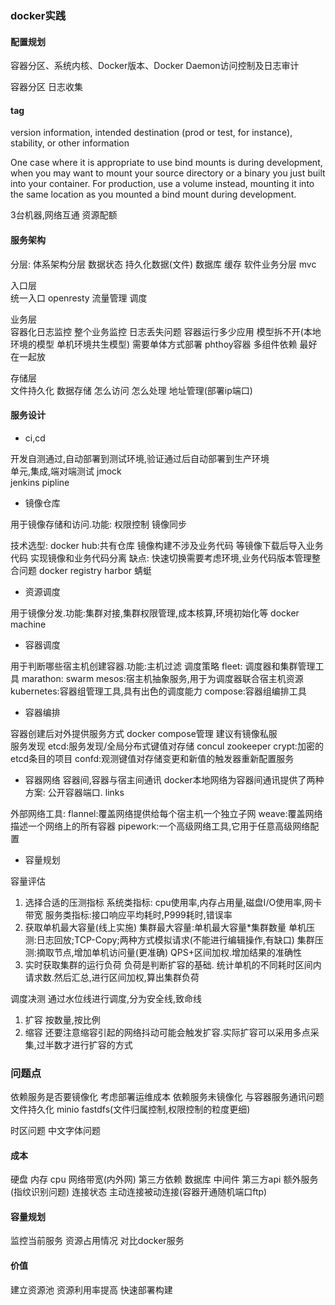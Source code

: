 ### docker实践 ###

#### 配置规划 ####
容器分区、系统内核、Docker版本、Docker Daemon访问控制及日志审计


容器分区
日志收集

#### tag ####
 version information, intended destination (prod or test, for instance), stability, or other information 


One case where it is appropriate to use bind mounts is during development, when you may want to mount your source directory or a binary you just built into your container. For production, use a volume instead, mounting it into the same location as you mounted a bind mount during development.


3台机器,网络互通 资源配额



#### 服务架构 ####
分层:
	体系架构分层 数据状态 持久化数据(文件) 数据库 缓存
	软件业务分层 mvc

入口层    
	统一入口 openresty 流量管理 调度   

业务层    
	容器化日志监控 整个业务监控 日志丢失问题
	容器运行多少应用 模型拆不开(本地环境的模型 单机环境共生模型) 需要单体方式部署 phthoy容器 多组件依赖 最好在一起放   

存储层    
	文件持久化 数据存储 
	怎么访问 怎么处理 地址管理(部署ip端口)  

#### 服务设计 ####
- ci,cd   

开发自测通过,自动部署到测试环境,验证通过后自动部署到生产环境   
单元,集成,端对端测试 jmock   
jenkins pipline

- 镜像仓库

用于镜像存储和访问.功能: 权限控制 镜像同步

技术选型:
docker hub:共有仓库 镜像构建不涉及业务代码 等镜像下载后导入业务代码 实现镜像和业务代码分离
缺点: 快速切换需要考虑环境,业务代码版本管理整合问题 
docker registry
harbor 
蜻蜓 

- 资源调度

用于镜像分发.功能:集群对接,集群权限管理,成本核算,环境初始化等
docker machine


- 容器调度

用于判断哪些宿主机创建容器.功能:主机过滤 调度策略 
fleet: 调度器和集群管理工具
marathon:
swarm
mesos:宿主机抽象服务,用于为调度器联合宿主机资源
kubernetes:容器组管理工具,具有出色的调度能力
compose:容器组编排工具


- 容器编排

容器创建后对外提供服务方式
docker compose管理 建议有镜像私服   
服务发现
etcd:服务发现/全局分布式键值对存储
concul
zookeeper
crypt:加密的etcd条目的项目
confd:观测键值对存储变更和新值的触发器重新配置服务

- 容器网络
	容器间,容器与宿主间通讯
docker本地网络为容器间通讯提供了两种方案:
	公开容器端口.
	links

外部网络工具:
	flannel:覆盖网络提供给每个宿主机一个独立子网
	weave:覆盖网络描述一个网络上的所有容器
	pipework:一个高级网络工具,它用于任意高级网络配置

- 容量规划

容量评估
1. 选择合适的压测指标 
	系统类指标: cpu使用率,内存占用量,磁盘I/O使用率,网卡带宽
	服务类指标:接口响应平均耗时,P999耗时,错误率
2. 获取单机最大容量(线上实施)
	集群最大容量:单机最大容量*集群数量
	单机压测:日志回放;TCP-Copy;两种方式模拟请求(不能进行编辑操作,有缺口)
	集群压测:摘取节点,增加单机访问量(更准确)
	QPS+区间加权.增加结果的准确性
3. 实时获取集群的运行负荷
	负荷是判断扩容的基础.
	统计单机的不同耗时区间内请求数.然后汇总,进行区间加权,算出集群负荷

调度决测
	通过水位线进行调度,分为安全线,致命线
1. 扩容 按数量,按比例
2. 缩容 还要注意缩容引起的网络抖动可能会触发扩容.实际扩容可以采用多点采集,过半数才进行扩容的方式



### 问题点 ###


依赖服务是否要镜像化 考虑部署运维成本 
依赖服务未镜像化 与容器服务通讯问题
文件持久化 minio fastdfs(文件归属控制,权限控制的粒度更细)

时区问题 中文字体问题




#### 成本 ####

硬盘 内存 cpu 网络带宽(内外网) 
第三方依赖 数据库 中间件 第三方api 额外服务(指纹识别问题) 连接状态 主动连接被动连接(容器开通随机端口ftp)


#### 容量规划 ####
监控当前服务 资源占用情况
对比docker服务


#### 价值 ####
建立资源池
资源利用率提高
快速部署构建



